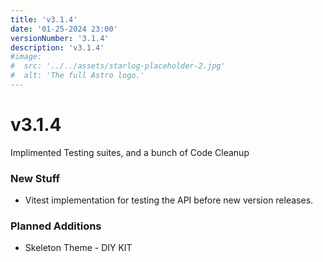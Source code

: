```yaml
---
title: 'v3.1.4'
date: '01-25-2024 23:00'
versionNumber: '3.1.4'
description: 'v3.1.4'
#image:
#  src: '../../assets/starlog-placeholder-2.jpg'
#  alt: 'The full Astro logo.'
---
```


# v3.1.4

Implimented Testing suites, and a bunch of Code Cleanup

### New Stuff

- Vitest implementation for testing the API before new version releases.

### Planned Additions

- Skeleton Theme - DIY KIT